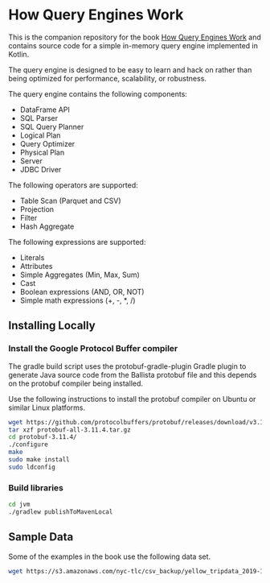 # How Query Engines Work

This is the companion repository for the book [How Query Engines Work](https://leanpub.com/how-query-engines-work)
and contains source code for a simple in-memory query engine implemented in Kotlin.

The query engine is designed to be easy to learn and hack on rather than being optimized for 
performance, scalability, or robustness.

The query engine contains the following components:

- DataFrame API
- SQL Parser
- SQL Query Planner
- Logical Plan
- Query Optimizer
- Physical Plan
- Server
- JDBC Driver  
  
The following operators are supported:

- Table Scan (Parquet and CSV)
- Projection
- Filter
- Hash Aggregate 

The following expressions are supported:

- Literals
- Attributes
- Simple Aggregates (Min, Max, Sum)
- Cast
- Boolean expressions (AND, OR, NOT)
- Simple math expressions (+, -, *, /)

## Installing Locally

### Install the Google Protocol Buffer compiler

The gradle build script uses the protobuf-gradle-plugin Gradle plugin to generate Java source code from the Ballista protobuf file and this depends on the protobuf compiler being installed.

Use the following instructions to install the protobuf compiler on Ubuntu or similar Linux platforms.

```bash
wget https://github.com/protocolbuffers/protobuf/releases/download/v3.11.4/protobuf-all-3.11.4.tar.gz
tar xzf protobuf-all-3.11.4.tar.gz
cd protobuf-3.11.4/
./configure
make
sudo make install
sudo ldconfig
```

### Build libraries

```bash
cd jvm
./gradlew publishToMavenLocal
``` 

## Sample Data

Some of the examples in the book use the following data set.

```bash
wget https://s3.amazonaws.com/nyc-tlc/csv_backup/yellow_tripdata_2019-12.csv
```
